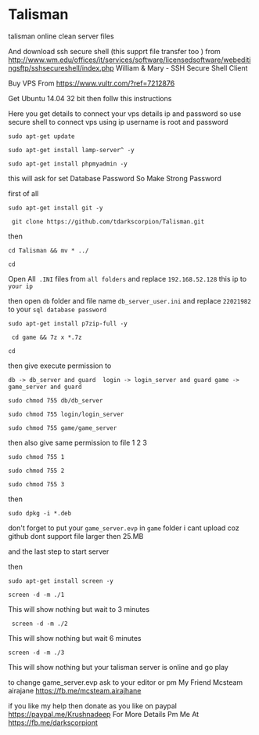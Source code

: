 # Talisman
talisman online clean server files

And download ssh secure shell (this supprt file transfer too ) from http://www.wm.edu/offices/it/services/software/licensedsoftware/webeditingsftp/sshsecureshell/index.php
William & Mary - SSH Secure Shell Client


Buy VPS From https://www.vultr.com/?ref=7212876  

Get Ubuntu 14.04 32 bit then follw this instructions

Here you get details to connect your vps details ip and password 
so use secure shell to connect vps using ip username is root and password

```sudo apt-get update ```

``` sudo apt-get install lamp-server^ -y ```

```sudo apt-get install phpmyadmin -y ```

this will ask for set Database Password So Make Strong Password 

first of all 

```sudo apt-get install git -y ```



``` git clone https://github.com/tdarkscorpion/Talisman.git```

then


``` cd Talisman && mv * ../ ```

```cd```


Open All``` .INI``` files from ```all folders``` and replace ```192.168.52.128``` this ip to ```your ip ```

then open ```db``` folder and file name ```db_server_user.ini``` and replace ```22021982``` to your ```sql database password``` 


``` sudo apt-get install p7zip-full -y ```



``` cd game && 7z x *.7z```

```cd```

then give execute permission to 

``` db -> db_server and guard  login -> login_server and guard game -> game_server and guard ```




```sudo chmod 755 db/db_server```





```sudo chmod 755 login/login_server```




```sudo chmod 755 game/game_server```


then also give same permission to file 1 2 3 


```sudo chmod 755 1```

```sudo chmod 755 2```

```sudo chmod 755 3```

then

```sudo dpkg -i *.deb ```

 don't forget to put your ```game_server.evp``` in ```game``` folder i cant upload coz github dont support file larger then 25.MB 



and the last step to start server 


then 

``` sudo apt-get install screen -y ```


 
``` screen -d -m ./1 ```


This will show nothing but wait to 3 minutes 


```  screen -d -m ./2 ```


This will show nothing but wait 6 minutes  

 ``` screen -d -m ./3 ```


 This will show nothing but your talisman server is online  and go play 
 
 to change game_server.evp ask to your editor or pm My Friend Mcsteam airajane https://fb.me/mcsteam.airajhane
 
 if you like my help then donate as you like on paypal https://paypal.me/Krushnadeep
 For More Details Pm Me At https://fb.me/darkscorpiont  
 
 


